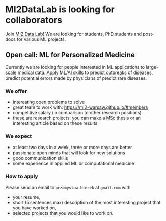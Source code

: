 # MI2DataLab is looking for collaborators

Join [MI2 Data Lab](https://mi2-warsaw.github.io/)! We are looking for students, PhD students and post-docs for various ML projects.

## Open call: ML for Personalized Medicine

Currently we are looking for people interested in ML applications to large-scale medical data. 
Apply ML/AI skills to predict outbreaks of diseases, predict potential errors made by physicians of predict rare diseases.

### We offer

- interesting open problems to solve
- great team to work with: https://mi2-warsaw.github.io/#members
- competitive salary (in comparison to other research positions)
- these are research projects, you can make a MSc thesis or an interesting article based on these results

### We expect

- at least two days in a week, three or more days are better
- passionate open minds that will look for new solutions
- good communication skills
- some experience in applied ML or computational medicine

### How to apply

Please send an email to `przemyslaw.biecek` at `gmail.com` with

- your resume, 
- short (5 sentences max) description of the most interesting project that you have worked on,
- selected projects that you would like to work on.

